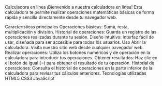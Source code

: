 Calculadora en línea
¡Bienvenido a nuestra calculadora en línea! Esta calculadora te permite realizar operaciones matemáticas básicas de forma rápida y sencilla directamente desde tu navegador web.

Características principales
Operaciones básicas: Suma, resta, multiplicación y división.
Historial de operaciones: Guarda un registro de las operaciones realizadas durante tu sesión.
Diseño intuitivo: Interfaz fácil de usar, diseñada para ser accesible para todos los usuarios.
Uso
Abrir la calculadora: Visita nuestro sitio web desde cualquier navegador web.
Realizar operaciones: Utiliza los botones numéricos y de operación en la calculadora para introducir tus operaciones.
Obtener resultados: Haz clic en el botón de igual (=) para obtener el resultado de tu operación.
Historial de operaciones: Consulta el historial de operaciones en la parte inferior de la calculadora para revisar tus cálculos anteriores.
Tecnologías utilizadas
HTML5
CSS3
JavaScript
